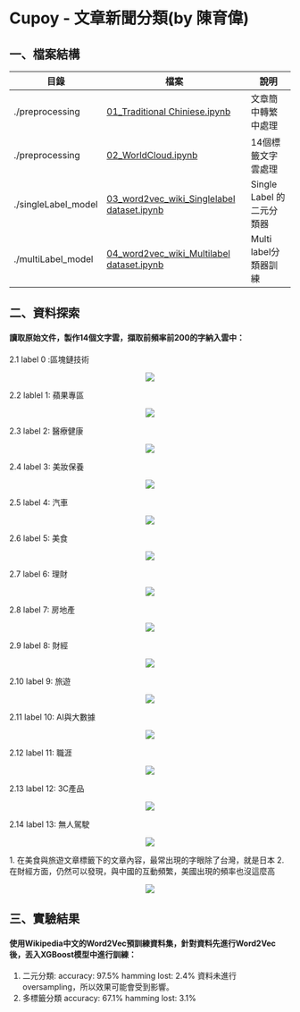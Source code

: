 # Cupoy - 文章新聞分類(by 陳育偉)
## 一、檔案結構
| 目錄                               | 檔案                                                                                                 | 說明                                   |
| ---------------------------------- | ---------------------------------------------------------------------------------------------------- | -------------------------------------- |
| ./preprocessing                    | <a href="./preprocessing/01_TraditionalChiniese.ipynb">01_Traditional Chiniese.ipynb</a>                                            | 文章簡中轉繁中處理                          |
| ./preprocessing                    | <a href="./preprocessing/02_WorldCloud.ipynb">02_WorldCloud.ipynb</a>                                | 14個標籤文字雲處理 |
| ./singleLabel_model                    | <a href="./singleLabel_model/03_word2vec_wiki_Singlelabel dataset.ipynb">03_word2vec_wiki_Singlelabel dataset.ipynb</a>                 | Single Label 的二元分類器       |
| ./multiLabel_model                     | <a href="./multiLabel_model/04_word2vec_wiki_Multilabel dataset.ipynb">04_word2vec_wiki_Multilabel dataset.ipynb</a>                              | Multi label分類器訓練                  |



## 二、資料探索
#### 讀取原始文件，製作14個文字雲，擷取前頻率前200的字納入雲中：
2.1 label 0 :區塊鏈技術
<p align="center">
  <img src="./image/img_0.jpg" />
</p>
2.2 lablel 1: 蘋果專區
<p align="center">
  <img src="./image/img_1.jpg" />
</p>
2.3 label 2: 醫療健康
<p align="center">
  <img src="./image/img_2.png" />
</p>
2.4 label 3: 美妝保養
<p align="center">
  <img src="./image/img_3.png" />
</p>
2.5 label 4: 汽車
<p align="center">
  <img src="./image/img_4.png" />
</p>
2.6 label 5: 美食
<p align="center">
  <img src="./image/img_5.png" />
</p>
2.7 label 6: 理財
<p align="center">
  <img src="./image/img_6.png" />
</p>
2.8 label 7: 房地產
<p align="center">
  <img src="./image/img_7.png" />
</p>
2.9 label 8: 財經
<p align="center">
  <img src="./image/img_8.png" />
</p>
2.10 label 9: 旅遊
<p align="center">
  <img src="./image/img_9.png" />
</p>
2.11 label 10: AI與大數據
<p align="center">
  <img src="./image/img_10.png" />
</p>
2.12 label 11: 職涯
<p align="center">
  <img src="./image/img_11.png" />
</p>
2.13 label 12: 3C產品
<p align="center">
  <img src="./image/img_12.png" />
</p>
2.14 label 13: 無人駕駛
<p align="center">
  <img src="./image/img_13.png" />
</p>
1. 在美食與旅遊文章標籤下的文章內容，最常出現的字眼除了台灣，就是日本
2. 在財經方面，仍然可以發現，與中國的互動頻繁，美國出現的頻率也沒這麼高
<p align="center">
  <img src="./image/img_2.png" />
</p>

## 三、實驗結果
#### 使用Wikipedia中文的Word2Vec預訓練資料集，針對資料先進行Word2Vec後，丟入XGBoost模型中進行訓練：
1. 二元分類:
accuracy: 97.5%
hamming lost: 2.4%
資料未進行oversampling，所以效果可能會受到影響。
2. 多標籤分類
accuracy: 67.1%
hamming lost: 3.1%

